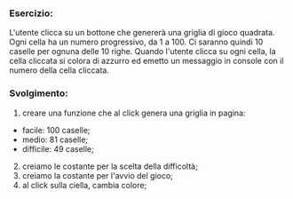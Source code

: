 ### Esercizio:
L'utente clicca su un bottone che genererà una griglia di gioco quadrata.
Ogni cella ha un numero progressivo, da 1 a 100.
Ci saranno quindi 10 caselle per ognuna delle 10 righe.
Quando l'utente clicca su ogni cella, la cella cliccata si colora di azzurro ed emetto un messaggio in console con il numero della cella cliccata.

### Svolgimento:
1. creare una funzione che al click genera una griglia in pagina:
- facile: 100 caselle;
- medio: 81 caselle;
- difficile: 49 caselle;

2. creiamo le costante per la scelta della difficoltà;
3. creiamo la costante per l'avvio del gioco;
4. al click sulla ciella, cambia colore;